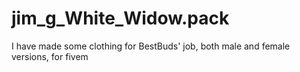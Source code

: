 # jim_g_White_Widow.pack
I have made some clothing for BestBuds' job, both male and female versions, for fivem
